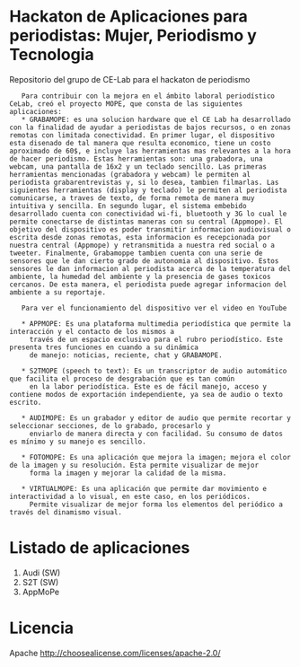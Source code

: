 # Hackaton de Aplicaciones para periodistas: Mujer, Periodismo y Tecnologia
Repositorio del grupo de CE-Lab para el hackaton de periodismo

       Para contribuir con la mejora en el ámbito laboral periodístico CeLab, creó el proyecto MOPE, que consta de las siguientes aplicaciones:       
       * GRABAMOPE: es una solucion hardware que el CE Lab ha desarrollado con la finalidad de ayudar a periodistas de bajos recursos, o en zonas remotas con limitada conectividad. En primer lugar, el dispositivo esta disenado de tal manera que resulta economico, tiene un costo aproximado de 60$, e incluye las herramientas mas relevantes a la hora de hacer periodismo. Estas herramientas son: una grabadora, una webcam, una pantalla de 16x2 y un teclado sencillo. Las primeras herramientas mencionadas (grabadora y webcam) le permiten al periodista grabarentrevistas y, si lo desea, tambien filmarlas. Las siguientes herramientas (display y teclado) le permiten al periodista comunicarse, a traves de texto, de forma remota de manera muy intuitiva y sencilla. En segundo lugar, el sistema embebido desarrollado cuenta con conectividad wi-fi, bluetooth y 3G lo cual le permite conectarse de distintas maneras con su central (Appmope). El objetivo del dispositivo es poder transmitir informacion audiovisual o escrita desde zonas remotas, esta informacion es recepcionada por nuestra central (Appmope) y retransmitida a nuestra red social o a tweeter. Finalmente, Grabamoppe tambien cuenta con una serie de sensores que le dan cierto grado de autonomia al dispositivo. Estos sensores le dan informacion al periodista acerca de la temperatura del ambiente, la humedad del ambiente y la presencia de gases toxicos cercanos. De esta manera, el periodista puede agregar informacion del ambiente a su reportaje.      
       
       Para ver el funcionamiento del dispositivo ver el video en YouTube
       
       * APPMOPE: Es una plataforma multimedia periodística que permite la interacción y el contacto de los mismos a 
         través de un espacio exclusivo para el rubro periodístico. Este presenta tres funciones en cuando a su dinámica 
         de manejo: noticias, reciente, chat y GRABAMOPE.
         
       * S2TMOPE (speech to text): Es un transcriptor de audio automático que facilita el proceso de desgrabación que es tan común 
         en la labor periodística. Este es de fácil manejo, acceso y contiene modos de exportación independiente, ya sea de audio o texto escrito.
         
       * AUDIMOPE: Es un grabador y editor de audio que permite recortar y seleccionar secciones, de lo grabado, procesarlo y 
         enviarlo de manera directa y con facilidad. Su consumo de datos es mínimo y su manejo es sencillo.
       
       * FOTOMOPE: Es una aplicación que mejora la imagen; mejora el color de la imagen y su resolución. Esta permite visualizar de mejor 
         forma la imagen y mejorar la calidad de la misma.
         
       * VIRTUALMOPE: Es una aplicación que permite dar movimiento e interactividad a lo visual, en este caso, en los periódicos. 
         Permite visualizar de mejor forma los elementos del periódico a través del dinamismo visual.
         
# Listado de aplicaciones
1. Audi (SW)
2. S2T (SW)
3. AppMoPe

# Licencia
Apache
http://choosealicense.com/licenses/apache-2.0/
